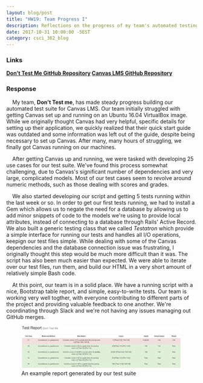 ```yaml
---
layout: blog/post
title: "HW19: Team Progress I"
description: Reflections on the progress of my team's automated testing framework project for Canvas LMS.
date: 2017-10-31 10:00:00 -5EST
category: csci_362_blog
---
```


### Links
<strong>
  <a href="https://github.com/CSCI-362-02-2017/Don-t-Test-Me" target="_blank" class="underline-link">Don't Test Me GitHub Repository</a>
</strong>

<strong>
  <a href="https://github.com/instructure/canvas-lms" target="_blank" class="underline-link">Canvas LMS GitHub Repository</a>
</strong>

### Response
&nbsp;&nbsp;&nbsp;&nbsp;My team, **Don't Test me**, has made steady progress building our automated test suite for Canvas LMS. Our team initially struggled with getting Canvas set up and running on an Ubuntu 16.04 VirtualBox image. While we originally thought Canvas had very helpful, specific details for setting up their application, we quickly realized that their quick start guide was outdated and some information was left out of the guide, despite being necessary to set up Canvas. After many, many hours of struggling, we finally got Canvas running on our machines.

&nbsp;&nbsp;&nbsp;&nbsp;After getting Canvas up and running, we were tasked with developing 25 use cases for our test suite. We've found this process somewhat challenging, due to Canvas's significant number of dependencies and very large, complicated models. Most of our test cases seem to revolve around numeric methods, such as those dealing with scores and grades.

&nbsp;&nbsp;&nbsp;&nbsp;We also started developing our script and getting 5 tests running within the last week or so. In order to get our first tests running, we had to install a Gem which allows us to negate the need for a database by allowing us to add minor snippets of code to the models we're using to provide local attributes, instead of connecting to a database through Rails' Active Record. We also built a generic testing class that we called _Testatron_ which provide a simple interface for running our tests and handles all I/O operations, keepign our test files simple. While dealing with some of the Canvas dependencies and the database connection issue was frustrating, I originally thought this step would be much more difficult than it was. The script has also been much easier than expected. We were able to iterate over our test files, run them, and build our HTML in a very short amount of relatively simple Bash code.

&nbsp;&nbsp;&nbsp;&nbsp;At this point, our team is in a solid place. We have a running script with a nice, Bootstrap table report, and simple, easy-to-write tests. Our team is working very well togther, with everyone contributing to different parts of the project and providing valuable feedback to one another. We're coordinating through Slack and we're not having any issues managing out GitHub merges.

<figure class="figure">
  <img src="/assets/images/blog/csci_362_blog/hw19_report.png" class="figure-img img-fluid w-100" alt="HW19 - Example Test Report">
  <figcaption class="text-center">An example report generated by our test suite</figcaption>
</figure>
